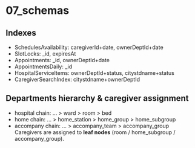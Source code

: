# 07_schemas

## Indexes
- SchedulesAvailability: caregiverId+date, ownerDeptId+date
- SlotLocks: _id, expiresAt
- Appointments: _id, ownerDeptId+date
- AppointmentsDaily: _id
- HospitalServiceItems: ownerDeptId+status, citystdname+status
- CaregiverSearchIndex: citystdname+ownerDeptId

## Departments hierarchy & caregiver assignment
- hospital chain: ... > ward > room > bed
- home chain: ... > home_station > home_group > home_subgroup
- accompany chain: ... > accompany_team > accompany_group
Caregivers are assigned to **leaf nodes** (room / home_subgroup / accompany_group).
